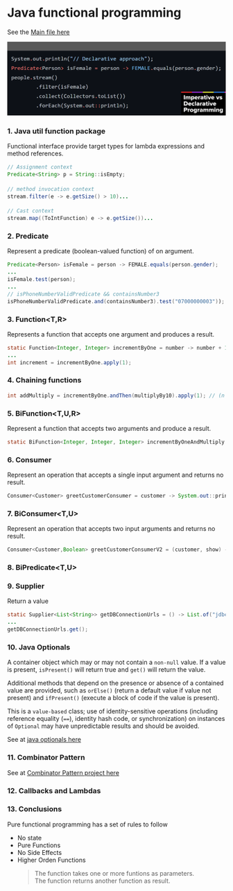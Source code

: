# Java functional programming

See the [Main file here](https://github.com/FrankSiret/java-functional-programming/blob/master/src/fp/Main.java) 

![Java Functional Programming](https://github.com/FrankSiret/java-functional-programming/blob/master/resources/declarative_programing.png?raw=false)

### 1. Java util function package

Functional interface provide target types for lambda expressions and method references.

```java
// Assignment context
Predicate<String> p = String::isEmpty;

// method invocation context
stream.filter(e -> e.getSize() > 10)...

// Cast context
stream.map((ToIntFunction) e -> e.getSize())...
```

### 2. Predicate<T>

Represent a predicate (boolean-valued function) of on argument.

```java
Predicate<Person> isFemale = person -> FEMALE.equals(person.gender);
...
isFemale.test(person);
...
// isPhoneNumberValidPredicate && containsNumber3
isPhoneNumberValidPredicate.and(containsNumber3).test("07000000003")); 
```

### 3. Function<T,R>

Represents a function that accepts one argument and produces a result.

```java
static Function<Integer, Integer> incrementByOne = number -> number + 1;
...
int increment = incrementByOne.apply(1);
```

### 4. Chaining functions

```java
int addMultiply = incrementByOne.andThen(multiplyBy10).apply(1); // (n + 1) * 10
```

### 5. BiFunction<T,U,R>

Represent a function that accepts two arguments and produce a result.

```java
static BiFunction<Integer, Integer, Integer> incrementByOneAndMultiply = (number, multiplyBy) -> (number + 1) * multiplyBy;
```

### 6. Consumer<T>

Represent an operation that accepts a single input argument and returns no result.

```java
Consumer<Customer> greetCustomerConsumer = customer -> System.out::println;
```

### 7. BiConsumer<T,U>

Represent an operation that accepts two input arguments and returns no result.

```java
Consumer<Customer,Boolean> greetCustomerConsumerV2 = (customer, show) -> System.out::println;
```

### 8. BiPredicate<T,U> 

### 9. Supplier<T>

Return a value

```java
static Supplier<List<String>> getDBConnectionUrls = () -> List.of("jdbc://localhost:5432/users", "jdbc://localhost:5432/customer");
...
getDBConnectionUrls.get();
```

### 10. Java Optionals

A container object which may or may not contain a `non-null` value. If a value is present, `isPresent()` will return true and `get()` will return the value.

Additional methods that depend on the presence or absence of a contained value are provided, such as `orElse()` (return a default value if value not present) and `ifPresent()` (execute a block of code if the value is present).

This is a `value-based` class; use of identity-sensitive operations (including reference equality (`==`), identity hash code, or synchronization) on instances of `Optional` may have unpredictable results and should be avoided.

See at [java optionals here](https://github.com/FrankSiret/java-functional-programming/blob/master/src/optionals/Main.java) 

### 11. Combinator Pattern

See at [Combinator Pattern project here](https://github.com/FrankSiret/java-functional-programming/tree/master/src/combinatorpattern)

### 12. Callbacks and Lambdas

### 13. Conclusions

Pure functional programming has a set of rules to follow

- No state
- Pure Functions
- No Side Effects
- Higher Orden Functions
	> The function takes one or more funtions as parameters. <br>
	> The function returns another function as result.